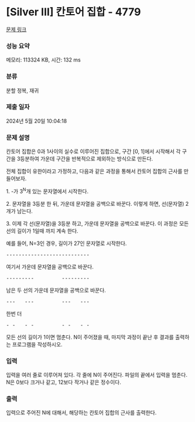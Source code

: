 # [Silver III] 칸토어 집합 - 4779 

[문제 링크](https://www.acmicpc.net/problem/4779) 

### 성능 요약

메모리: 113324 KB, 시간: 132 ms

### 분류

분할 정복, 재귀

### 제출 일자

2024년 5월 20일 10:04:18

### 문제 설명

<p style="user-select: auto !important;">
	칸토어 집합은 0과 1사이의 실수로 이루어진 집합으로, 구간 [0, 1]에서 시작해서 각 구간을 3등분하여 가운데 구간을 반복적으로 제외하는 방식으로 만든다.</p>

<p style="user-select: auto !important;">
	전체 집합이 유한이라고 가정하고, 다음과 같은 과정을 통해서 칸토어 집합의 근사를 만들어보자.</p>

<p style="user-select: auto !important;">
	1. -가 3<sup style="user-select: auto !important;">N</sup>개 있는 문자열에서 시작한다.</p>

<p style="user-select: auto !important;">
	2. 문자열을 3등분 한 뒤, 가운데 문자열을 공백으로 바꾼다. 이렇게 하면, 선(문자열) 2개가 남는다.</p>

<p style="user-select: auto !important;">
	3. 이제 각 선(문자열)을 3등분 하고, 가운데 문자열을 공백으로 바꾼다. 이 과정은 모든 선의 길이가 1일때 까지 계속 한다.</p>

<p style="user-select: auto !important;">
	예를 들어, N=3인 경우, 길이가 27인 문자열로 시작한다.</p>

<pre style="user-select: auto !important;">---------------------------</pre>

<p style="user-select: auto !important;">
	여기서 가운데 문자열을 공백으로 바꾼다.</p>

<pre style="user-select: auto !important;">---------         ---------</pre>

<p style="user-select: auto !important;">
	남은 두 선의 가운데 문자열을 공백으로 바꾼다.</p>

<pre style="user-select: auto !important;">---   ---         ---   ---</pre>

<p style="user-select: auto !important;">
	한번 더</p>

<pre style="user-select: auto !important;">- -   - -         - -   - -</pre>

<p style="user-select: auto !important;">
	모든 선의 길이가 1이면 멈춘다. N이 주어졌을 때, 마지막 과정이 끝난 후 결과를 출력하는 프로그램을 작성하시오.</p>

### 입력 

 <p style="user-select: auto !important;">
	입력을 여러 줄로 이루어져 있다. 각 줄에 N이 주어진다. 파일의 끝에서 입력을 멈춘다. N은 0보다 크거나 같고, 12보다 작거나 같은 정수이다.</p>

### 출력 

 <p style="user-select: auto !important;">
	입력으로 주어진 N에 대해서, 해당하는 칸토어 집합의 근사를 출력한다.</p>

